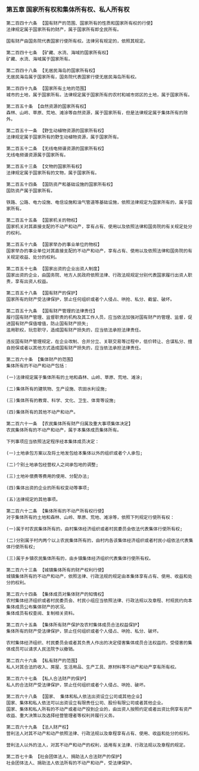 ### 第五章 国家所有权和集体所有权、私人所有权

    第二百四十六条 【国有财产的范围、国家所有的性质和国家所有权的行使】
    法律规定属于国家所有的财产，属于国家所有即全民所有。
    
    国有财产由国务院代表国家行使所有权。法律另有规定的，依照其规定。
    
    第二百四十七条 【矿藏、水流、海域的国家所有权】
    矿藏、水流、海域属于国家所有。
    
    第二百四十八条 【无居民海岛的国家所有权】
    无居民海岛属于国家所有，国务院代表国家行使无居民海岛所有权。
    
    第二百四十九条 【国家所有土地的范围】
    城市的土地，属于国家所有。法律规定属于国家所有的农村和城市郊区的土地，属于国家所有。
    
    第二百五十条 【自然资源的国家所有权】
    森林、山岭、草原、荒地、滩涂等自然资源，属于国家所有，但是法律规定属于集体所有的除外。
    
    第二百五十一条 【野生动植物资源的国家所有权】
    法律规定属于国家所有的野生动植物资源，属于国家所有。
    
    第二百五十二条 【无线电频谱资源的国家所有权】
    无线电频谱资源属于国家所有。
    
    第二百五十三条 【文物的国家所有权】
    法律规定属于国家所有的文物，属于国家所有。
    
    第二百五十四条 【国防资产和基础设施的国家所有权】
    国防资产属于国家所有。
    
    铁路、公路、电力设施、电信设施和油气管道等基础设施，依照法律规定为国家所有的，属于国家所有。
    
    第二百五十五条 【国家机关的物权】
    国家机关对其直接支配的不动产和动产，享有占有、使用以及依照法律和国务院的有关规定处分的权利。
    
    第二百五十六条 【国家举办的事业单位的物权】
    国家举办的事业单位对其直接支配的不动产和动产，享有占有、使用以及依照法律和国务院的有关规定收益、处分的权利。
    
    第二百五十七条 【国家出资的企业出资人制度】
    国家出资的企业，由国务院、地方人民政府依照法律、行政法规规定分别代表国家履行出资人职责，享有出资人权益。
    
    第二百五十八条 【国有财产的保护】
    国家所有的财产受法律保护，禁止任何组织或者个人侵占、哄抢、私分、截留、破坏。
    
    第二百五十九条 【国有财产管理的法律责任】
    履行国有财产管理、监督职责的机构及其工作人员，应当依法加强对国有财产的管理、监督，促进国有财产保值增值，防止国有财产损失;
    滥用职权，玩忽职守，造成国有财产损失的，应当依法承担法律责任。
    
    违反国有财产管理规定，在企业改制、合并分立、关联交易等过程中，低价转让、合谋私分、擅自担保或者以其他方式造成国有财产损失的，应当依法承担法律责任。
    
    第二百六十条 【集体财产的范围】
    集体所有的不动产和动产包括：
    
    (一)法律规定属于集体所有的土地和森林、山岭、草原、荒地、滩涂;
    
    (二)集体所有的建筑物、生产设施、农田水利设施;
    
    (三)集体所有的教育、科学、文化、卫生、体育等设施;
    
    (四)集体所有的其他不动产和动产。
    
    第二百六十一条 【农民集体所有财产归属及重大事项集体决定】
    农民集体所有的不动产和动产，属于本集体成员集体所有。
    
    下列事项应当依照法定程序经本集体成员决定：
    
    (一)土地承包方案以及将土地发包给本集体以外的组织或者个人承包;
    
    (二)个别土地承包经营权人之间承包地的调整;
    
    (三)土地补偿费等费用的使用、分配办法;
    
    (四)集体出资的企业的所有权变动等事项;
    
    (五)法律规定的其他事项。
    
    第二百六十二条 【集体所有的不动产所有权行使】
    对于集体所有的土地和森林、山岭、草原、荒地、滩涂等，依照下列规定行使所有权：
    
    (一)属于村农民集体所有的，由村集体经济组织或者村民委员会依法代表集体行使所有权;
    
    (二)分别属于村内两个以上农民集体所有的，由村内各该集体经济组织或者村民小组依法代表集体行使所有权;
    
    (三)属于乡镇农民集体所有的，由乡镇集体经济组织代表集体行使所有权。
    
    第二百六十三条 【城镇集体所有的财产权利行使】
    城镇集体所有的不动产和动产，依照法律、行政法规的规定由本集体享有占有、使用、收益和处分的权利。
    
    第二百六十四条 【集体成员对集体财产的知情权】
    农村集体经济组织或者村民委员会、村民小组应当依照法律、行政法规以及章程、村规民约向本集体成员公布集体财产的状况。
    集体成员有权查阅、复制相关资料。
    
    第二百六十五条 【集体所有财产保护及农村集体成员合法权益保护】
    集体所有的财产受法律保护，禁止任何组织或者个人侵占、哄抢、私分、破坏。
    
    农村集体经济组织、村民委员会或者其负责人作出的决定侵害集体成员合法权益的，受侵害的集体成员可以请求人民法院予以撤销。
    
    第二百六十六条 【私有财产的范围】
    私人对其合法的收入、房屋、生活用品、生产工具、原材料等不动产和动产享有所有权。
    
    第二百六十七条 【私人合法财产的保护】
    私人的合法财产受法律保护，禁止任何组织或者个人侵占、哄抢、破坏。
    
    第二百六十八条 【国家、 集体和私人依法出资设立公司或其他企业】
    国家、集体和私人依法可以出资设立有限责任公司、股份有限公司或者其他企业。
    国家、集体和私人所有的不动产或者动产投到企业的，由出资人按照约定或者出资比例享有资产收益、重大决策以及选择经营管理者等权利并履行义务。
    
    第二百六十九条 【法人财产权】
    营利法人对其不动产和动产依照法律、行政法规以及章程享有占有、使用、收益和处分的权利。
    
    营利法人以外的法人，对其不动产和动产的权利，适用有关法律、行政法规以及章程的规定。
    
    第二百七十条 【社会团体法人、捐助法人合法财产的保护】
    社会团体法人、捐助法人依法所有的不动产和动产，受法律保护。

